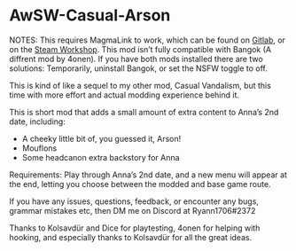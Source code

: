 # AwSW-Casual-Arson

NOTES: 
This requires MagmaLink to work, which can be found on [Gitlab](https://gitlab.com/jakzie2/awsw-magmalink), or on the [Steam Workshop](https://steamcommunity.com/sharedfiles/filedetails/?id=2594080243).
This mod isn’t fully compatible with Bangok (A diffrent mod by 4onen). If you have both mods installed there are two solutions: Temporarily, uninstall Bangok, or set the NSFW toggle to off.


This is kind of like a sequel to my other mod, Casual Vandalism, but this time with more effort and actual modding experience behind it.

This is short mod that adds a small amount of extra content to Anna’s 2nd date, including:
+ A cheeky little bit of, you guessed it, Arson!
+ Mouflons
+ Some headcanon extra backstory for Anna


Requirements: Play through Anna’s 2nd date, and a new menu will appear at the end, letting you choose between the modded and base game route.


If you have any issues, questions, feedback, or encounter any bugs, grammar mistakes etc, then DM me on Discord at Ryann1706#2372


Thanks to Kolsavdür and Dice for playtesting, 4onen for helping with hooking, and especially thanks to Kolsavdür for all the great ideas.
